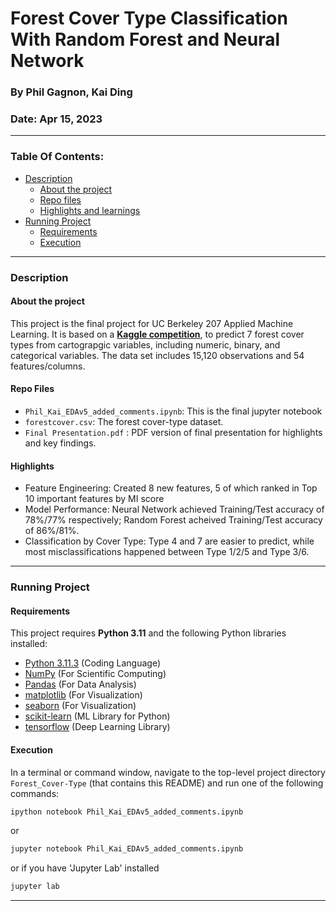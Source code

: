 # Forest Cover Type Classification With Random Forest and Neural Network
### By Phil Gagnon, Kai Ding
### Date: Apr 15, 2023
----

### Table Of Contents:
- [Description](#description)<br>
    - [About the project](#about-the-project)<br>
    - [Repo files](#repo-files)<br>
    - [Highlights and learnings](#highlights-and-learnings)<br>
- [Running Project](#running-project)<br>
    - [Requirements](#requirements)<br>
    - [Execution](#execution)<br>

----

### Description

#### About the project
This project is the final project for UC Berkeley 207 Applied Machine Learning. It is based on a **<a href="https://www.kaggle.com/c/forest-cover-type-prediction" target="_blank">Kaggle competition</a>**, to predict 7 forest cover types from cartograpgic variables, including numeric, binary, and categorical variables. The data set includes 15,120 observations and 54 features/columns. 

#### Repo Files
- `Phil_Kai_EDAv5_added_comments.ipynb`: This is the final jupyter notebook
- `forestcover.csv`: The forest cover-type dataset. 
- `Final Presentation.pdf` : PDF version of final presentation for highlights and key findings.

#### Highlights
- Feature Engineering: Created 8 new features, 5 of which ranked in Top 10 important features by MI score
- Model Performance: Neural Network achieved Training/Test accuracy of 78%/77% respectively; Random Forest
acheived Training/Test accuracy of 86%/81%.
- Classification by Cover Type: Type 4 and 7 are easier to predict, while most misclassifications happened between Type 1/2/5 and Type 3/6.

----

### Running Project

#### Requirements

This project requires **Python 3.11** and the following Python libraries installed:

- [Python 3.11.3](https://www.python.org/downloads)                          (Coding Language)
- [NumPy](http://www.numpy.org/)                                            (For Scientific Computing)
- [Pandas](http://pandas.pydata.org)                                        (For Data Analysis)
- [matplotlib](http://matplotlib.org/)                                      (For Visualization)   
- [seaborn](https://seaborn.pydata.org/installing.html)                     (For Visualization)
- [scikit-learn](http://scikit-learn.org/stable/)                           (ML Library for Python)
- [tensorflow](http://tensorflow.org/install/)                              (Deep Learning Library)

#### Execution

In a terminal or command window, navigate to the top-level project directory `Forest_Cover-Type` (that contains this README) and run one of the following commands:

```bash
ipython notebook Phil_Kai_EDAv5_added_comments.ipynb
```  
or
```bash
jupyter notebook Phil_Kai_EDAv5_added_comments.ipynb
```
or if you have 'Jupyter Lab' installed
```bash
jupyter lab
```

-----
